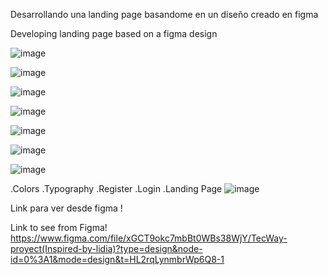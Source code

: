Desarrollando una landing page basandome en un diseño creado en figma


Developing landing page based on a figma design 


![image](https://github.com/nicolas-rosencovich/TecWay-/assets/139424337/0411fe92-ad9c-4197-9aa3-8b7777d82bd7)

![image](https://github.com/nicolas-rosencovich/TecWay-/assets/139424337/74d644a0-4655-4046-9606-52ed6d9f4ca8)

![image](https://github.com/nicolas-rosencovich/TecWay-/assets/139424337/6f9a41ac-2138-4d1d-9447-24f844d5e5a5)

![image](https://github.com/nicolas-rosencovich/TecWay-/assets/139424337/e0361c58-9ffd-41a6-831d-fc6e80a3a6dc)

![image](https://github.com/nicolas-rosencovich/TecWay-/assets/139424337/305a6c09-4445-43ec-b978-f2e85fa94457)

![image](https://github.com/nicolas-rosencovich/TecWay-/assets/139424337/b315da34-458e-456d-9ef5-4dec3ab56724)


![image](https://github.com/nicolas-rosencovich/TecWay-/assets/139424337/8357f24c-7f02-434e-b856-b4d3212da16b)


.Colors  .Typography  .Register   .Login  .Landing Page 
![image](https://github.com/nicolas-rosencovich/TecWay-/assets/139424337/2dfba4a4-0e1c-4cc3-820b-7057084f46c8)


Link para ver desde figma !

Link to see from Figma!
https://www.figma.com/file/xGCT9okc7mbBt0WBs38WjY/TecWay-proyect(Inspired-by-lidia)?type=design&node-id=0%3A1&mode=design&t=HL2rqLynmbrWp6Q8-1
